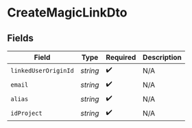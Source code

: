 # CreateMagicLinkDto


## Fields

| Field                | Type                 | Required             | Description          |
| -------------------- | -------------------- | -------------------- | -------------------- |
| `linkedUserOriginId` | *string*             | :heavy_check_mark:   | N/A                  |
| `email`              | *string*             | :heavy_check_mark:   | N/A                  |
| `alias`              | *string*             | :heavy_check_mark:   | N/A                  |
| `idProject`          | *string*             | :heavy_check_mark:   | N/A                  |